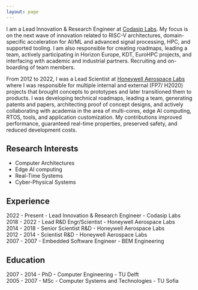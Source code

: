 ```yaml
---
layout: page
---
```


I am a Lead Innovation & Research Engineer at <a href="https://codasip.com/labs/" target="_blank">Codasip Labs</a>. My focus is on the next wave of innovation related to RISC-V architectures, domain-specific acceleration for AI/ML and advanced signal processing, HPC, and supported tooling. I am also responsible for creating roadmaps, leading a team, actively participating in Horizon Europe, KDT, EuroHPC projects, and interfacing with academic and industrial partners. Recruiting and on-boarding of team members.

From 2012 to 2022, I was a Lead Scientist at <a href="http://aerospace.honeywell.com/" target="_blank">Honeywell Aerospace Labs</a> where I was responsible for multiple internal and external (FP7/ H2020) projects that brought concepts to prototypes and later transitioned them to products. I was developing technical roadmaps, leading a team, generating patents and papers, architecting proof of concept designs, and actively collaborating with academia in the area of multi-cores, edge AI computing, RTOS, tools, and application customization. My contributions improved performance, guaranteed real-time properties, preserved safety, and reduced development costs.



## Research Interests
* Computer Architectures
* Edge AI computing
* Real-Time Systems 
* Cyber-Physical Systems 



## Experience
2022 - Present - Lead Innovation & Research Engineer - Codasip Labs<br>
2018 - 2022 - Lead R&D Engr/Scientist  - Honeywell Aerospace Labs<br>
2014 - 2018 - Senior Scientist R&D - Honeywell Aerospace Labs<br>
2012 - 2014 - Scientist R&D - Honeywell Aerospace Labs<br>
2007 - 2007 - Embedded Software Engineer - BEM Engineering <br>

## Education
2007 - 2014 - PhD - Computer Engineering - TU Delft <br>
2005 - 2007 - MSc - Computer Systems and Technologies - TU Sofia <br>

